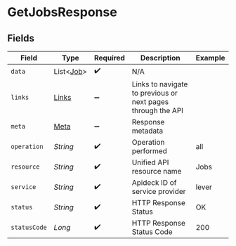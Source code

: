 # GetJobsResponse


## Fields

| Field                                                       | Type                                                        | Required                                                    | Description                                                 | Example                                                     |
| ----------------------------------------------------------- | ----------------------------------------------------------- | ----------------------------------------------------------- | ----------------------------------------------------------- | ----------------------------------------------------------- |
| `data`                                                      | List<[Job](../../models/shared/Job.md)>                     | :heavy_check_mark:                                          | N/A                                                         |                                                             |
| `links`                                                     | [Links](../../models/shared/Links.md)                       | :heavy_minus_sign:                                          | Links to navigate to previous or next pages through the API |                                                             |
| `meta`                                                      | [Meta](../../models/shared/Meta.md)                         | :heavy_minus_sign:                                          | Response metadata                                           |                                                             |
| `operation`                                                 | *String*                                                    | :heavy_check_mark:                                          | Operation performed                                         | all                                                         |
| `resource`                                                  | *String*                                                    | :heavy_check_mark:                                          | Unified API resource name                                   | Jobs                                                        |
| `service`                                                   | *String*                                                    | :heavy_check_mark:                                          | Apideck ID of service provider                              | lever                                                       |
| `status`                                                    | *String*                                                    | :heavy_check_mark:                                          | HTTP Response Status                                        | OK                                                          |
| `statusCode`                                                | *Long*                                                      | :heavy_check_mark:                                          | HTTP Response Status Code                                   | 200                                                         |